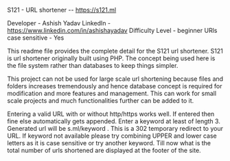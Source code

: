 S121 - URL shortener  --  https://s121.ml

Developer - Ashish Yadav 
LinkedIn - https://www.linkedin.com/in/ashishayadav
Difficulty Level - beginner
URls case sensitive - Yes

This readme file provides the complete detail for the S121 url shortener.
S121 is url shortener originally built using PHP. The concept being used here is the file system rather than databases to keep things simpler.

This project can not be used for large scale url shortening because files and folders increases tremendously and hence database concept is required for modification and more features and management.
This can work for small scale projects and much functionalities further can be added to it.

Entering a valid URL with or without http/https works well. If entered then fine else automatically gets appended. Enter a keyword at least of length 3. Generated url will be s.ml/keyword .
This is a 302 temporary redirect to your URL. If keyword not available please try combining UPPER and lower case letters as it is case sensitive or try another keyword.
Till now what is the total number of urls shortened are displayed at the footer of the site.
